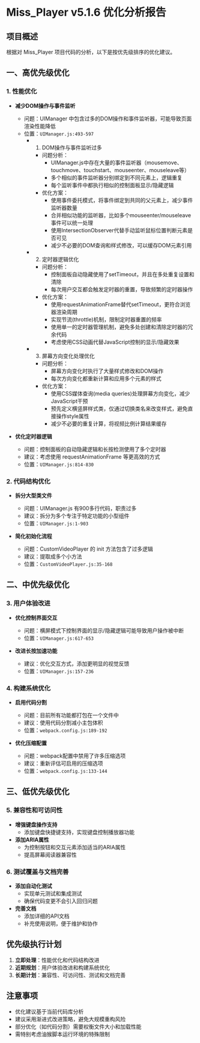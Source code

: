 # Miss_Player v5.1.6 优化分析报告

## 项目概述
根据对 Miss_Player 项目代码的分析，以下是按优先级排序的优化建议。

## 一、高优先级优化

### 1. 性能优化
- **减少DOM操作与事件监听**
  - 问题：UIManager 中包含过多的DOM操作和事件监听器，可能导致页面渲染性能降低
  - 位置：`UIManager.js:493-597`
    - 1. DOM操作与事件监听过多
      - 问题分析：
        - UIManager.js中存在大量的事件监听器（mousemove、touchmove、touchstart、mouseenter、mouseleave等）
        - 多个相似的事件监听器分别绑定到不同元素上，逻辑重复
        - 每个监听事件中都执行相似的控制面板显示/隐藏逻辑
      - 优化方案：
        - 使用事件委托模式，将事件绑定到共同的父元素上，减少事件监听器数量
        - 合并相似功能的监听器，比如多个mouseenter/mouseleave事件可以统一处理
        - 使用IntersectionObserver代替手动监听鼠标位置判断元素是否可见
        - 减少不必要的DOM查询和样式修改，可以缓存DOM元素引用
    - 2. 定时器逻辑优化
      - 问题分析：
        - 控制面板自动隐藏使用了setTimeout，并且在多处重复设置和清除
        - 每次用户交互都会触发定时器的重置，导致频繁的定时器操作
      - 优化方案：
        - 使用requestAnimationFrame替代setTimeout，更符合浏览器渲染周期
        - 实现节流(throttle)机制，限制定时器重置的频率
        - 使用单一的定时器管理机制，避免多处创建和清除定时器的冗余代码
        - 考虑使用CSS动画代替JavaScript控制的显示/隐藏效果
    - 3. 屏幕方向变化处理优化
      - 问题分析：
        - 屏幕方向变化时执行了大量样式修改和DOM操作
        - 每次方向变化都重新计算和应用多个元素的样式
      - 优化方案：
        - 使用CSS媒体查询(media queries)处理屏幕方向变化，减少JavaScript干预
        - 预先定义横竖屏样式类，仅通过切换类名来改变样式，避免直接操作style属性
        - 减少不必要的重复计算，将视频比例计算结果缓存

- **优化定时器逻辑**
  - 问题：控制面板的自动隐藏逻辑和长按检测使用了多个定时器
  - 建议：考虑使用 requestAnimationFrame 等更高效的方式
  - 位置：`UIManager.js:814-830`

### 2. 代码结构优化
- **拆分大型类文件**
  - 问题：UIManager.js 有900多行代码，职责过多
  - 建议：拆分为多个专注于特定功能的小型组件
  - 位置：`UIManager.js:1-903`

- **简化初始化流程**
  - 问题：CustomVideoPlayer 的 init 方法包含了过多逻辑
  - 建议：提取成多个小方法
  - 位置：`CustomVideoPlayer.js:35-168`

## 二、中优先级优化

### 3. 用户体验改进
- **优化控制界面交互**
  - 问题：横屏模式下控制界面的显示/隐藏逻辑可能导致用户操作被中断
  - 位置：`UIManager.js:617-653`

- **改进长按加速功能**
  - 建议：优化交互方式，添加更明显的视觉反馈
  - 位置：`UIManager.js:157-236`

### 4. 构建系统优化
- **启用代码分割**
  - 问题：目前所有功能都打包在一个文件中
  - 建议：使用代码分割减小主包体积
  - 位置：`webpack.config.js:189-192`

- **优化压缩配置**
  - 问题：webpack配置中禁用了许多压缩选项
  - 建议：重新评估可启用的压缩选项
  - 位置：`webpack.config.js:133-144`

## 三、低优先级优化

### 5. 兼容性和可访问性
- **增强键盘操作支持**
  - 添加键盘快捷键支持，实现键盘控制播放器功能
- **添加ARIA属性**
  - 为控制按钮和交互元素添加适当的ARIA属性
  - 提高屏幕阅读器兼容性

### 6. 测试覆盖与文档完善
- **添加自动化测试**
  - 实现单元测试和集成测试
  - 确保代码变更不会引入回归问题
- **完善文档**
  - 添加详细的API文档
  - 补充使用说明，便于维护和协作

## 优先级执行计划
1. **立即处理**：性能优化和代码结构改进
2. **近期规划**：用户体验改进和构建系统优化
3. **长期计划**：兼容性、可访问性、测试和文档完善

## 注意事项
- 优化建议基于当前代码库分析
- 建议采用渐进式改进策略，避免大规模重构风险
- 部分优化（如代码分割）需要权衡文件大小和加载性能
- 需特别考虑油猴脚本运行环境的特殊限制
